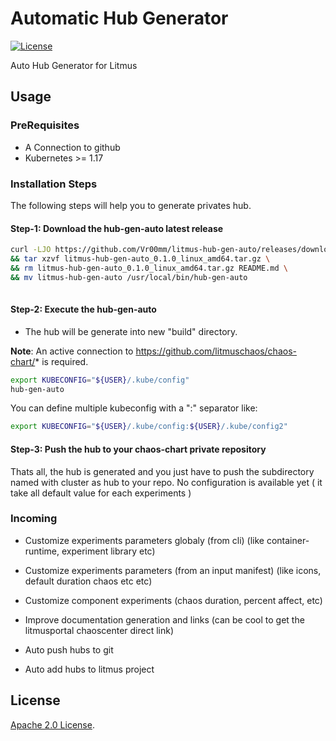 # Automatic Hub Generator

[![License](https://img.shields.io/badge/License-Apache%202.0-blue.svg)](https://opensource.org/licenses/Apache-2.0)

Auto Hub Generator for Litmus
## Usage

### PreRequisites

- A Connection to github
- Kubernetes >= 1.17

### Installation Steps

The following steps will help you to generate privates hub.

#### Step-1: Download the hub-gen-auto latest release

```bash
curl -LJO https://github.com/Vr00mm/litmus-hub-gen-auto/releases/download/v0.1.0/litmus-hub-gen-auto_0.1.0_linux_amd64.tar.gz \
&& tar xzvf litmus-hub-gen-auto_0.1.0_linux_amd64.tar.gz \
&& rm litmus-hub-gen-auto_0.1.0_linux_amd64.tar.gz README.md \
&& mv litmus-hub-gen-auto /usr/local/bin/hub-gen-auto
 
```

#### Step-2: Execute the hub-gen-auto

- The hub will be generate into new "build" directory.

**Note**: An active connection to https://github.com/litmuschaos/chaos-chart/* is required.

```bash
export KUBECONFIG="${USER}/.kube/config"
hub-gen-auto
```

You can define multiple kubeconfig with a ":" separator like:
```bash
export KUBECONFIG="${USER}/.kube/config:${USER}/.kube/config2"
```

#### Step-3: Push the hub to your chaos-chart private repository

Thats all, the hub is generated and you just have to push the subdirectory named with cluster as hub to your repo.
No configuration is available yet ( it take all default value for each experiments )

### Incoming

- Customize experiments parameters globaly (from cli) (like container-runtime, experiment library etc)
- Customize experiments parameters (from an input manifest) (like icons, default duration chaos etc etc)
- Customize component experiments (chaos duration, percent affect, etc)

- Improve documentation generation and links (can be cool to get the litmusportal chaoscenter direct link)
- Auto push hubs to git
- Auto add hubs to litmus project

## License

[Apache 2.0 License](./LICENSE).
